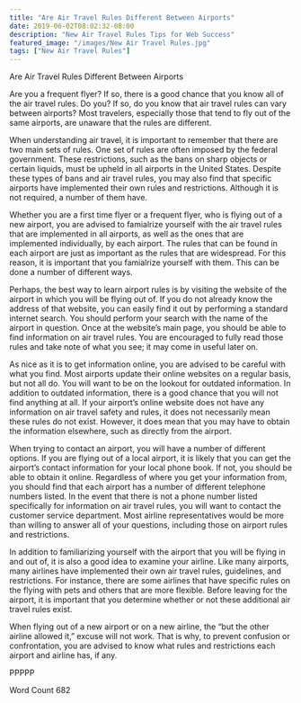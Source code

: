 ```yaml
---
title: "Are Air Travel Rules Different Between Airports"
date: 2019-06-02T08:02:32-08:00
description: "New Air Travel Rules Tips for Web Success"
featured_image: "/images/New Air Travel Rules.jpg"
tags: ["New Air Travel Rules"]
---
```


Are Air Travel Rules Different Between Airports

Are you a frequent flyer?  If so, there is a good chance that you know all of the air travel rules.  Do you?  If so, do you know that air travel rules can vary between airports?  Most travelers, especially those that tend to fly out of the same airports, are unaware that the rules are different.  

When understanding air travel, it is important to remember that there are two main sets of rules.  One set of rules are often imposed by the federal government.  These restrictions, such as the bans on sharp objects or certain liquids, must be upheld in all airports in the United States.  Despite these types of bans and air travel rules, you may also find that specific airports have implemented their own rules and restrictions. Although it is not required, a number of them have.  

Whether you are a first time flyer or a frequent flyer, who is flying out of a new airport, you are advised to famialrize yourself with the air travel rules that are implemented in all airports, as well as the ones that are implemented individually, by each airport.  The rules that can be found in each airport are just as important as the rules that are widespread. For this reason, it is important that you famialrize yourself with them. This can be done a number of different ways.

Perhaps, the best way to learn airport rules is by visiting the website of the airport in which you will be flying out of. If you do not already know the address of that website, you can easily find it out by performing a standard internet search. You should perform your search with the name of the airport in question.  Once at the website’s main page, you should be able to find information on air travel rules.  You are encouraged to fully read those rules and take note of what you see; it may come in useful later on.    

As nice as it is to get information online, you are advised to be careful with what you find.  Most airports update their online websites on a regular basis, but not all do.  You will want to be on the lookout for outdated information. In addition to outdated information, there is a good chance that you will not find anything at all.  If your airport’s online website does not have any information on air travel safety and rules, it does not necessarily mean these rules do not exist.  However, it does mean that you may have to obtain the information elsewhere, such as directly from the airport. 

When trying to contact an airport, you will have a number of different options.  If you are flying out of a local airport, it is likely that you can get the airport’s contact information for your local phone book. If not, you should be able to obtain it online.  Regardless of where you get your information from, you should find that each airport has a number of different telephone numbers listed.  In the event that there is not a phone number listed specifically for information on air travel rules, you will want to contact the customer service department.  Most airline representatives would be more than willing to answer all of your questions, including those on airport rules and restrictions.

In addition to familiarizing yourself with the airport that you will be flying in and out of, it is also a good idea to examine your airline.  Like many airports, many airlines have implemented their own air travel rules, guidelines, and restrictions.  For instance, there are some airlines that have specific rules on the flying with pets and others that are more flexible.  Before leaving for the airport, it is important that you determine whether or not these additional air travel rules exist.

When flying out of a new airport or on a new airline, the “but the other airline allowed it,” excuse will not work. That is why, to prevent confusion or confrontation, you are advised to know what rules and restrictions each airport and airline has, if any.

PPPPP

Word Count 682

